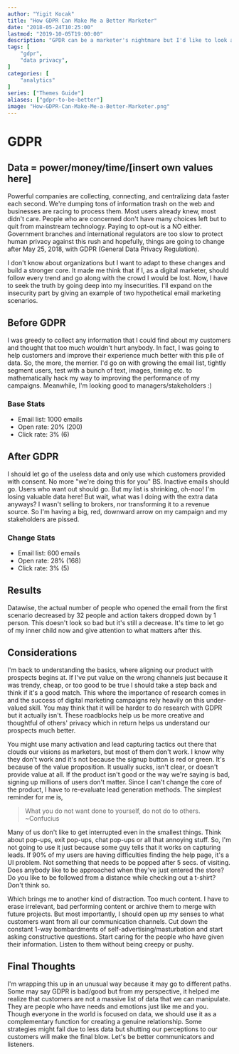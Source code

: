 ```yaml
---
author: "Yigit Kocak"
title: "How GDPR Can Make Me a Better Marketer"
date: "2018-05-24T10:25:00"
lastmod: "2019-10-05T19:00:00"
description: "GPDR can be a marketer's nightmare but I'd like to look at it from the bright side by evolving to a better marketer."
tags: [
    "gdpr",
    "data privacy",
]
categories: [
    "analytics"
]
series: ["Themes Guide"]
aliases: ["gdpr-to-be-better"]
image: "How-GDPR-Can-Make-Me-a-Better-Marketer.png"
---
```


# GDPR

## Data = power/money/time/[insert own values here]

Powerful companies are collecting, connecting, and centralizing data faster each second. We're dumping tons of information trash on the web and businesses are racing to process them. Most users already knew, most didn't care. People who are concerned don't have many choices left but to quit from mainstream technology. Paying to opt-out is a NO either. Government branches and international regulators are too slow to protect human privacy against this rush and hopefully, things are going to change after May 25, 2018, with GDPR (General Data Privacy Regulation).

I don't know about organizations but I want to adapt to these changes and build a stronger core. It made me think that if I, as a digital marketer, should follow every trend and go along with the crowd I would be lost. Now, I have to seek the truth by going deep into my insecurities. I'll expand on the insecurity part by giving an example of two hypothetical email marketing scenarios.

## Before GDPR

I was greedy to collect any information that I could find about my customers and thought that too much wouldn't hurt anybody. In fact, I was going to help customers and improve their experience much better with this pile of data. So, the more, the merrier. I'd go on with growing the email list, tightly segment users, test with a bunch of text, images, timing etc. to mathematically hack my way to improving the performance of my campaigns. Meanwhile, I'm looking good to managers/stakeholders :)

### Base Stats

* Email list: 1000 emails
* Open rate: 20% (200)
* Click rate: 3% (6)

## After GDPR

I should let go of the useless data and only use which customers provided with consent. No more "we're doing this for you" BS. Inactive emails should go. Users who want out should go. But my list is shrinking, oh-noo! I'm losing valuable data here! But wait, what was I doing with the extra data anyways? I wasn't selling to brokers, nor transforming it to a revenue source. So I'm having a big, red, downward arrow on my campaign and my stakeholders are pissed.

### Change Stats

* Email list: 600 emails
* Open rate: 28% (168)
* Click rate: 3% (5)

## Results

Datawise, the actual number of people who opened the email from the first scenario decreased by 32 people and action takers dropped down by 1 person. This doesn't look so bad but it's still a decrease. It's time to let go of my inner child now and give attention to what matters after this.

## Considerations

I'm back to understanding the basics, where aligning our product with prospects begins at. If I've put value on the wrong channels just because it was trendy, cheap, or too good to be true I should take a step back and think if it's a good match. This where the importance of research comes in and the success of digital marketing campaigns rely heavily on this under-valued skill. You may think that it will be harder to do research with GDPR but it actually isn't. These roadblocks help us be more creative and thoughtful of others' privacy which in return helps us understand our prospects much better.

You might use many activation and lead capturing tactics out there that clouds our visions as marketers, but most of them don't work. I know why they don't work and it's not because the signup button is red or green. It's because of the value proposition. It usually sucks, isn't clear, or doesn't provide value at all. If the product isn't good or the way we're saying is bad, signing up millions of users don't matter. Since I can't change the core of the product, I have to re-evaluate lead generation methods. The simplest reminder for me is,

> What you do not want done to yourself, do not do to others. ~Confucius

Many of us don't like to get interrupted even in the smallest things. Think about pop-ups, exit pop-ups, chat pop-ups or all that annoying stuff. So, I'm not going to use it just because some guy tells that it works on capturing leads. If 90% of my users are having difficulties finding the help page, it's a UI problem. Not something that needs to be popped after 5 secs. of visiting. Does anybody like to be approached when they've just entered the store? Do you like to be followed from a distance while checking out a t-shirt? Don't think so.

Which brings me to another kind of distraction. Too much content. I have to erase irrelevant, bad performing content or archive them to merge with future projects. But most importantly, I should open up my senses to what customers want from all our communication channels. Cut down the constant 1-way bombardments of self-advertising/masturbation and start asking constructive questions. Start caring for the people who have given their information. Listen to them without being creepy or pushy.

## Final Thoughts

I'm wrapping this up in an unusual way because it may go to different paths. Some may say GDPR is bad/good but from my perspective, it helped me realize that customers are not a massive list of data that we can manipulate. They are people who have needs and emotions just like me and you. Though everyone in the world is focused on data, we should use it as a complementary function for creating a genuine relationship. Some strategies might fail due to less data but shutting our perceptions to our customers will make the final blow. Let's be better communicators and listeners.